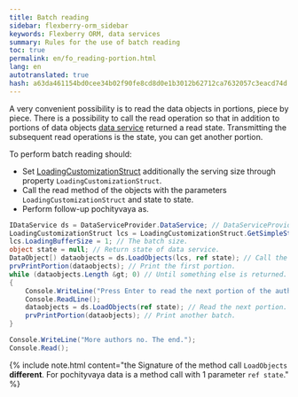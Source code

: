 ```yaml
--- 
title: Batch reading 
sidebar: flexberry-orm_sidebar 
keywords: Flexberry ORM, data services 
summary: Rules for the use of batch reading 
toc: true 
permalink: en/fo_reading-portion.html 
lang: en 
autotranslated: true 
hash: a63da461154bd0cee34b02f90fe8cd8d0e1b3012b62712ca7632057c3eacd74d 
--- 
```


A very convenient possibility is to read the data objects in portions, piece by piece. There is a possibility to call the read operation so that in addition to portions of data objects [data service](fo_data-service.html) returned a read state. Transmitting the subsequent read operations is the state, you can get another portion. 

To perform batch reading should: 

* Set [LoadingCustomizationStruct](fo_loading-customization-struct.html) additionally the serving size through property `LoadingCustomizationStruct`. 
* Call the read method of the objects with the parameters `LoadingCustomizationStruct` and state to state. 
* Perform follow-up pochityvaya as. 

``` csharp
IDataService ds = DataServiceProvider.DataService; // DataServiceProvider is deprecated; inject IDataService instead
LoadingCustomizationStruct lcs = LoadingCustomizationStruct.GetSimpleStruct(typeof(Автор), Автор.Views.Главное);					
lcs.LoadingBufferSize = 1; // The batch size. 
object state = null; // Return state of data service. 
DataObject[) dataobjects = ds.LoadObjects(lcs, ref state); // Call the service data state is remembered. 
prvPrintPortion(dataobjects); // Print the first portion. 
while (dataobjects.Length &gt; 0) // Until something else is returned. 
{
	Console.WriteLine("Press Enter to read the next portion of the authors.");
	Console.ReadLine();
	dataobjects = ds.LoadObjects(ref state); // Read the next portion. Lcs already do not share. 
	prvPrintPortion(dataobjects); // Print another batch. 
} 

Console.WriteLine("More authors no. The end.");
Console.Read();
``` 

{% include note.html content="the Signature of the method call `LoadObjects` __different__. For pochityvaya data is a method call with 1 parameter `ref state`." %} 



